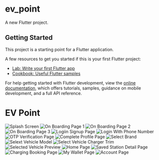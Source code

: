 # ev_point

A new Flutter project.

## Getting Started

This project is a starting point for a Flutter application.

A few resources to get you started if this is your first Flutter project:

- [Lab: Write your first Flutter app](https://docs.flutter.dev/get-started/codelab)
- [Cookbook: Useful Flutter samples](https://docs.flutter.dev/cookbook)

For help getting started with Flutter development, view the
[online documentation](https://docs.flutter.dev/), which offers tutorials,
samples, guidance on mobile development, and a full API reference.

# EV Point  

![Splash Screen](https://github.com/JigneshPatel2510/ev_point/assets/165358388/62198ee6-65a1-4b01-b2ee-263cbf9e1dd5)
![On Boarding Page 1](https://github.com/JigneshPatel2510/ev_point/assets/165358388/f6adbed3-f1de-436f-9f37-a5bfaf34d5b5)
![On Boarding Page 2](https://github.com/JigneshPatel2510/ev_point/assets/165358388/cb8e3382-9c37-4f51-9c30-fed42bcb02eb)
![On Boarding Page 3](https://github.com/JigneshPatel2510/ev_point/assets/165358388/db8917b3-4987-4aee-a6a9-be3de1cb5bf6)
![Logiin Signup Page](https://github.com/JigneshPatel2510/ev_point/assets/165358388/e2825494-795b-4ae1-afab-47a057bd733f)
![Login With Phone Number](https://github.com/JigneshPatel2510/ev_point/assets/165358388/6b05401d-a7a3-46e5-bc79-adeb5e9ece50)
![OTP Verification Page](https://github.com/JigneshPatel2510/ev_point/assets/165358388/e1c834fc-d71f-4ca3-8ad2-294c374fbca2)
![Complete Profile Page](https://github.com/JigneshPatel2510/ev_point/assets/165358388/223db25f-1f01-410c-a4a9-0ea11ca322b5)
![Select Brand](https://github.com/JigneshPatel2510/ev_point/assets/165358388/8c5ec4b7-a446-4170-b737-46ba3cbd7abb)
![Selext Vehicle Model](https://github.com/JigneshPatel2510/ev_point/assets/165358388/dd8607dd-19ba-4920-8eb1-34bacf92567d)
![Select Vehicle Charger Trim](https://github.com/JigneshPatel2510/ev_point/assets/165358388/a50b65fd-195d-471e-9e96-3d1139205dee)
![Selected Vehicle Preview](https://github.com/JigneshPatel2510/ev_point/assets/165358388/ae5458b3-1ee0-4cb9-a2f3-120ebd041a14)
![Home Page](https://github.com/JigneshPatel2510/ev_point/assets/165358388/ba4a30a7-fc97-4f54-a816-78e75e4e227d)
![Saved Station Detail Page](https://github.com/JigneshPatel2510/ev_point/assets/165358388/91946dbd-1807-4734-8170-b2009ba3ef09)
![Charging Booking Page](https://github.com/JigneshPatel2510/ev_point/assets/165358388/5a142fa1-428c-4c1d-b42f-8a189d87a7dd)
![My Wallet Page](https://github.com/JigneshPatel2510/ev_point/assets/165358388/fa3c462f-685f-4943-b634-16928bf4f421)
![Account Page](https://github.com/JigneshPatel2510/ev_point/assets/165358388/5521f492-43d9-4e31-8c63-b60465c191a3)














